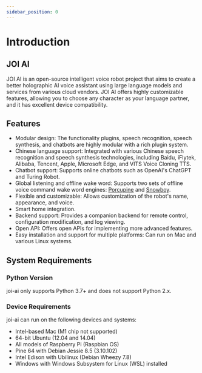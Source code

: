 ```yaml
---
sidebar_position: 0
---
```


# Introduction

## JOI AI
JOI AI is an open-source intelligent voice robot project that aims to create a better holographic AI voice assistant using large language models and services from various cloud vendors. JOI AI offers highly customizable features, allowing you to choose any character as your language partner, and it has excellent device compatibility.

## Features

- Modular design: The functionality plugins, speech recognition, speech synthesis, and chatbots are highly modular with a rich plugin system.
- Chinese language support: Integrated with various Chinese speech recognition and speech synthesis technologies, including Baidu, iFlytek, Alibaba, Tencent, Apple, Microsoft Edge, and VITS Voice Cloning TTS.
- Chatbot support: Supports online chatbots such as OpenAI's ChatGPT and Turing Robot.
- Global listening and offline wake word: Supports two sets of offline voice command wake word engines: [Porcupine](https://github.com/Picovoice/porcupine) and [Snowboy](https://github.com/Kitt-AI/snowboy).
- Flexible and customizable: Allows customization of the robot's name, appearance, and voice.
- Smart home integration.
- Backend support: Provides a companion backend for remote control, configuration modification, and log viewing.
- Open API: Offers open APIs for implementing more advanced features.
- Easy installation and support for multiple platforms: Can run on Mac and various Linux systems.

## System Requirements

### Python Version

joi-ai only supports Python 3.7+ and does not support Python 2.x.

### Device Requirements

joi-ai can run on the following devices and systems:

- Intel-based Mac (M1 chip not supported)
- 64-bit Ubuntu (12.04 and 14.04)
- All models of Raspberry Pi (Raspbian OS)
- Pine 64 with Debian Jessie 8.5 (3.10.102)
- Intel Edison with Ubilinux (Debian Wheezy 7.8)
- Windows with Windows Subsystem for Linux (WSL) installed